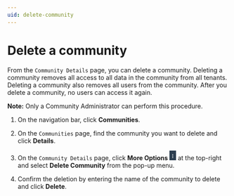 ```yaml
---
uid: delete-community
---
```


# Delete a community

From the `Community Details` page, you can delete a community. Deleting a community removes all access to all data in the community from all tenants. Deleting a community also removes all users from the community. After you delete a community, no users can access it again.

**Note:** Only a Community Administrator can perform this procedure.

1. On the navigation bar, click **Communities**.

2. On the `Communities` page, find the community you want to delete and click **Details**.

3. On the `Community Details` page, click **More Options** ![More Options](images\more-options.png "More Options") at the top-right and select **Delete Community** from the pop-up menu.

4. Confirm the deletion by entering the name of the community to delete and click **Delete**.
